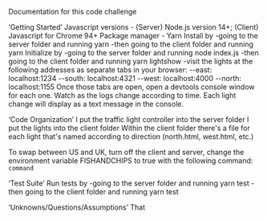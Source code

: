 Documentation for this code challenge

‘Getting Started’ 
Javascript versions - (Server) Node.js version 14+; (Client) Javascript for Chrome 94+
Package manager - Yarn
Install by
-going to the server folder and running yarn
-then going to the client folder and running yarn
Initialize by 
-going to the server folder and running node index.js 
-then going to the client folder and running yarn lightshow
-visit the lights at the following addresses as separate tabs in your browser:
--east: localhost:1234 
--south: localhost:4321
--west: localhost:4000
--north: localhost:1155
Once those tabs are open, open a devtools console window for each one. Watch as the logs change according to time. Each light change will display as a text message in the console.

  
‘Code Organization’
I put the traffic light controller into the server folder
I put the lights into the client folder
Within the client folder there's a file for each light that's named according to direction (north.html, west.html, etc.)

To swap between US and UK, turn off the client and server, change the environment variable FISHANDCHIPS to true with the following command:  `command`

‘Test Suite’ 
Run tests by
-going to the server folder and running yarn test
-then going to the client folder and running yarn test

‘Unknowns/Questions/Assumptions’ 
That 
